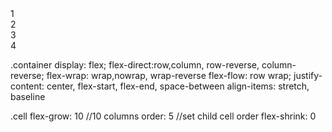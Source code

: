 <div class="container">
 <div class="cell">1</div>
 <div class="cell">2</div>
 <div class="cell">3</div>
 <div class="cell">4</div>
</div>

.container
	display: flex;
	flex-direct:row,column, row-reverse, column-reverse;
	flex-wrap: wrap,nowrap, wrap-reverse
	flex-flow: row wrap;
	justify-content: center, flex-start, flex-end, space-between
	align-items: stretch, baseline

.cell
	flex-grow: 10 //10 columns
	order: 5 //set child cell order
	flex-shrink: 0